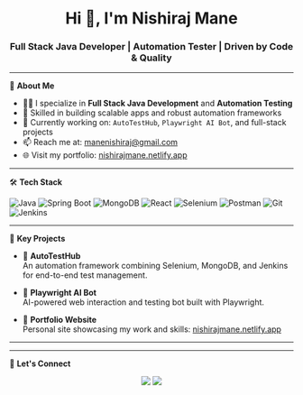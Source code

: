 <h1 align="center">Hi 👋, I'm Nishiraj Mane</h1>
<h3 align="center">Full Stack Java Developer | Automation Tester | Driven by Code & Quality</h3>


---

🌟 **About Me**

- 👨‍💻 I specialize in **Full Stack Java Development** and **Automation Testing**
- 🚀 Skilled in building scalable apps and robust automation frameworks
- 🔧 Currently working on: `AutoTestHub`, `Playwright AI Bot`, and full-stack projects
- 📫 Reach me at: [manenishiraj@gmail.com](mailto:manenishiraj@gmail.com)
- 🌐 Visit my portfolio: [nishirajmane.netlify.app](https://nishirajmane.netlify.app)

---

🛠️ **Tech Stack**

![Java](https://img.shields.io/badge/Java-ED8B00?style=for-the-badge&logo=java&logoColor=white)
![Spring Boot](https://img.shields.io/badge/Spring_Boot-6DB33F?style=for-the-badge&logo=spring-boot&logoColor=white)
![MongoDB](https://img.shields.io/badge/MongoDB-4EA94B?style=for-the-badge&logo=mongodb&logoColor=white)
![React](https://img.shields.io/badge/React-20232A?style=for-the-badge&logo=react&logoColor=61DAFB)
![Selenium](https://img.shields.io/badge/Selenium-43B02A?style=for-the-badge&logo=selenium&logoColor=white)
![Postman](https://img.shields.io/badge/Postman-FF6C37?style=for-the-badge&logo=postman&logoColor=white)
![Git](https://img.shields.io/badge/Git-F05032?style=for-the-badge&logo=git&logoColor=white)
![Jenkins](https://img.shields.io/badge/Jenkins-D24939?style=for-the-badge&logo=jenkins&logoColor=white)

---

📌 **Key Projects**

- 🔹 **AutoTestHub**  
  An automation framework combining Selenium, MongoDB, and Jenkins for end-to-end test management.

- 🔹 **Playwright AI Bot**  
  AI-powered web interaction and testing bot built with Playwright.

- 🔹 **Portfolio Website**  
  Personal site showcasing my work and skills: [nishirajmane.netlify.app](https://nishirajmane.netlify.app)

---

---

🔗 **Let's Connect**

<p align="center">
  <a href="https://www.linkedin.com/in/nishirajmane" target="_blank"><img src="https://img.shields.io/badge/LinkedIn-blue?style=for-the-badge&logo=linkedin" /></a>
  <a href="https://github.com/nishirajmane" target="_blank"><img src="https://img.shields.io/badge/GitHub-black?style=for-the-badge&logo=github" /></a>
</p>
